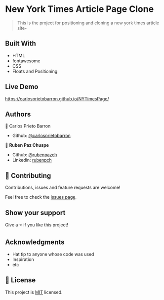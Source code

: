 # New York Times Article Page Clone

> This is the project for positioning and cloning a new york times article site-

## Built With

- HTML
- fontawesome
- CSS
- Floats and Positioning

## Live Demo

https://carlosprietobarron.github.io/NYTimesPage/


## Authors

👤 Carlos Prieto Barron

- Github: [@carlosprietobarron](https://github.com/carlosprietobarron)

👤 **Ruben Paz Chuspe**

- Github: [@rubenpazch](https://github.com/rubenpazch)
- Linkedin: [rubenpch](https://www.linkedin.com/in/rubenpch/)

## 🤝 Contributing

Contributions, issues and feature requests are welcome!

Feel free to check the [issues page](issues/).

## Show your support

Give a ⭐️ if you like this project!

## Acknowledgments

- Hat tip to anyone whose code was used
- Inspiration
- etc

## 📝 License

This project is [MIT](lic.url) licensed.
